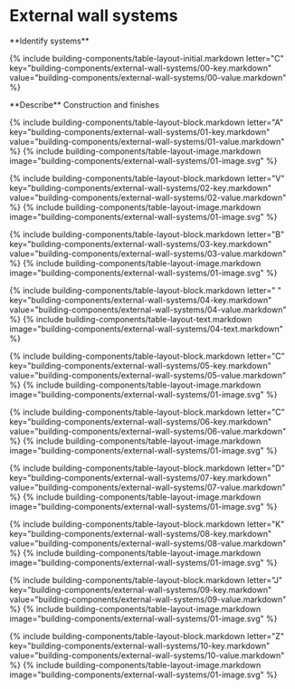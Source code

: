 <div data-role="collapsible" data-inset="false">
	<h1>External wall systems</h1>

<dl>

<div markdown="1" class="building-components-title">
<span class="transform-to-uppercase">**Identify systems**</span>
</div>

{% include building-components/table-layout-initial.markdown letter="C" key="building-components/external-wall-systems/00-key.markdown" value="building-components/external-wall-systems/00-value.markdown" %}

<div markdown="1" class="building-components-title">
<span class="transform-to-uppercase">**Describe** Construction and finishes</span>
</div>

{% include building-components/table-layout-block.markdown letter="A" key="building-components/external-wall-systems/01-key.markdown" value="building-components/external-wall-systems/01-value.markdown" %}
{% include building-components/table-layout-image.markdown image="building-components/external-wall-systems/01-image.svg" %}

{% include building-components/table-layout-block.markdown letter="V" key="building-components/external-wall-systems/02-key.markdown" value="building-components/external-wall-systems/02-value.markdown"  %}
{% include building-components/table-layout-image.markdown image="building-components/external-wall-systems/01-image.svg" %}

{% include building-components/table-layout-block.markdown letter="B" key="building-components/external-wall-systems/03-key.markdown" value="building-components/external-wall-systems/03-value.markdown"  %}
{% include building-components/table-layout-image.markdown image="building-components/external-wall-systems/01-image.svg" %}

{% include building-components/table-layout-block.markdown letter=" " key="building-components/external-wall-systems/04-key.markdown" value="building-components/external-wall-systems/04-value.markdown"  %}
{% include building-components/table-layout-text.markdown image="building-components/external-wall-systems/04-text.markdown" %}

{% include building-components/table-layout-block.markdown letter="C" key="building-components/external-wall-systems/05-key.markdown" value="building-components/external-wall-systems/05-value.markdown"  %}
{% include building-components/table-layout-image.markdown image="building-components/external-wall-systems/01-image.svg" %}

{% include building-components/table-layout-block.markdown letter="C" key="building-components/external-wall-systems/06-key.markdown" value="building-components/external-wall-systems/06-value.markdown"  %}
{% include building-components/table-layout-image.markdown image="building-components/external-wall-systems/01-image.svg" %}

{% include building-components/table-layout-block.markdown letter="D" key="building-components/external-wall-systems/07-key.markdown" value="building-components/external-wall-systems/07-value.markdown"  %}
{% include building-components/table-layout-image.markdown image="building-components/external-wall-systems/01-image.svg" %}

{% include building-components/table-layout-block.markdown letter="K" key="building-components/external-wall-systems/08-key.markdown" value="building-components/external-wall-systems/08-value.markdown"  %}
{% include building-components/table-layout-image.markdown image="building-components/external-wall-systems/01-image.svg" %}

{% include building-components/table-layout-block.markdown letter="J" key="building-components/external-wall-systems/09-key.markdown" value="building-components/external-wall-systems/09-value.markdown"  %}
{% include building-components/table-layout-image.markdown image="building-components/external-wall-systems/01-image.svg" %}

{% include building-components/table-layout-block.markdown letter="Z" key="building-components/external-wall-systems/10-key.markdown" value="building-components/external-wall-systems/10-value.markdown"  %}
{% include building-components/table-layout-image.markdown image="building-components/external-wall-systems/01-image.svg" %}


</dl>
</div>